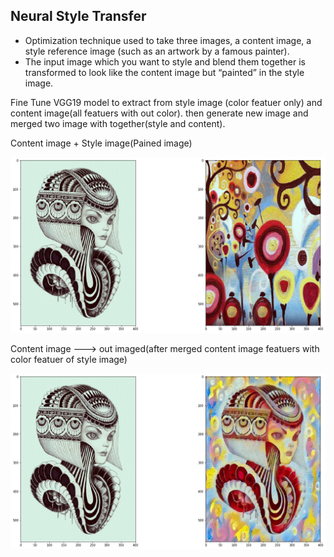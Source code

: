 ## Neural Style Transfer


- Optimization technique used to take three images, a content image, a style reference image (such as an artwork by a famous painter).
- The input image which you want to style and blend them together is transformed to look like the content image but “painted” in the style image.

Fine Tune VGG19 model to extract from style image (color featuer only) and content image(all featuers with out color).
then generate new image and merged two image with together(style and content).

Content image + Style image(Pained image)

![alt text](https://github.com/smara97/Machine-Learning-Projects/blob/master/Neural%20Style%20Transfer/before_colored.png)


Content image ---> out imaged(after merged content image featuers with color featuer of style image)

![alt text](https://github.com/smara97/Machine-Learning-Projects/blob/master/Neural%20Style%20Transfer/after_colored.png)
